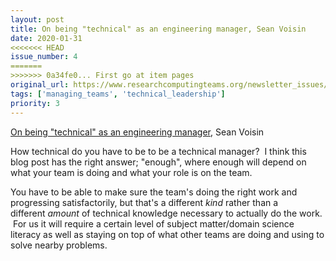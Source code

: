 ```yaml
---
layout: post
title: On being "technical" as an engineering manager, Sean Voisin
date: 2020-01-31
<<<<<<< HEAD
issue_number: 4
=======
>>>>>>> 0a34fe0... First go at item pages
original_url: https://www.researchcomputingteams.org/newsletter_issues/0004
tags: ['managing_teams', 'technical_leadership']
priority: 3
---
```


<!-- markdownlint-disable MD033 -->
<!-- markdownlint-disable MD041 -->
<!-- markdownlint-disable MD049 -->

[On being "technical" as an engineering manager](https://situated.blog/2020/01/technical-engineering-manager), Sean Voisin

How technical do you have to be to be a technical manager?  I think this blog post has the right answer; "enough", where enough will depend on what your team is doing and what your role is on the team.

You have to be able to make sure the team's doing the right work and progressing satisfactorily, but that's a different *kind* rather than a different *amount* of technical knowledge necessary to actually do the work.  For us it will require a certain level of subject matter/domain science literacy as well as staying on top of what other teams are doing and using to solve nearby problems.
